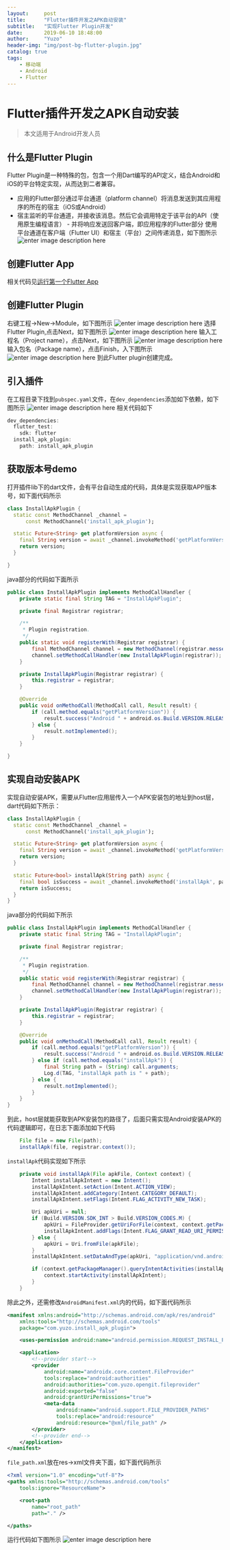 ```yaml
---
layout:     post
title:      "Flutter插件开发之APK自动安装"
subtitle:   "实现Flutter Plugin开发"
date:       2019-06-10 18:48:00
author:     "Yuzo"
header-img: "img/post-bg-flutter-plugin.jpg"
catalog: true
tags:
    - 移动端
    - Android
    - Flutter
---
```


# Flutter插件开发之APK自动安装
> 本文适用于Android开发人员

## 什么是Flutter Plugin
Flutter Plugin是一种特殊的包，包含一个用Dart编写的API定义，结合Android和iOS的平台特定实现，从而达到二者兼容。
* 应用的Flutter部分通过平台通道（platform channel）将消息发送到其应用程序的所在的宿主（iOS或Android）
* 宿主监听的平台通道，并接收该消息。然后它会调用特定于该平台的API（使用原生编程语言） - 并将响应发送回客户端，即应用程序的Flutter部分
使用平台通道在客户端（Flutter UI）和宿主（平台）之间传递消息，如下图所示
![enter image description here](https://flutterchina.club/images/PlatformChannels.png)
## 创建Flutter App
相关代码见[运行第一个Flutter App](https://yuzopro.github.io/2019/04/11/%E8%BF%90%E8%A1%8C%E7%AC%AC%E4%B8%80%E4%B8%AAFlutter-App/)
## 创建Flutter Plugin
右键工程->New->Module，如下图所示
![enter image description here](https://raw.githubusercontent.com/Yuzopro/image/master/flutter/flutter_plugin_1.png)
选择Flutter Plugin,点击Next，如下图所示
![enter image description here](https://raw.githubusercontent.com/Yuzopro/image/master/flutter/flutter_plugin_2.png)
输入工程名（Project name），点击Next，如下图所示
![enter image description here](https://raw.githubusercontent.com/Yuzopro/image/master/flutter/flutter_plugin_3.png)
输入包名（Package name），点击Finish，入下图所示
![enter image description here](https://raw.githubusercontent.com/Yuzopro/image/master/flutter/flutter_plugin_4.png)
到此Flutter plugin创建完成。
## 引入插件
在工程目录下找到`pubspec.yaml`文件，在`dev_dependencies`添加如下依赖，如下图所示
![enter image description here](https://raw.githubusercontent.com/Yuzopro/image/master/flutter/flutter_plugin_5.png)
相关代码如下
```dart
dev_dependencies:
  flutter_test:
    sdk: flutter
  install_apk_plugin:
    path: install_apk_plugin
```
## 获取版本号demo
打开插件lib下的dart文件，会有平台自动生成的代码，具体是实现获取APP版本号，如下面代码所示

```dart
class InstallApkPlugin {
  static const MethodChannel _channel =
      const MethodChannel('install_apk_plugin');

  static Future<String> get platformVersion async {
    final String version = await _channel.invokeMethod('getPlatformVersion');
    return version;
  }

}
```

java部分的代码如下面所示

```java
public class InstallApkPlugin implements MethodCallHandler {
    private static final String TAG = "InstallApkPlugin";

    private final Registrar registrar;

    /**
     * Plugin registration.
     */
    public static void registerWith(Registrar registrar) {
        final MethodChannel channel = new MethodChannel(registrar.messenger(), "install_apk_plugin");
        channel.setMethodCallHandler(new InstallApkPlugin(registrar));
    }

    private InstallApkPlugin(Registrar registrar) {
        this.registrar = registrar;
    }

    @Override
    public void onMethodCall(MethodCall call, Result result) {
        if (call.method.equals("getPlatformVersion")) {
            result.success("Android " + android.os.Build.VERSION.RELEASE);
        } else {
            result.notImplemented();
        }
    }

}
```
## 实现自动安装APK
实现自动安装APK，需要从Flutter应用层传入一个APK安装包的地址到host层，dart代码如下所示：
```dart
class InstallApkPlugin {
  static const MethodChannel _channel =
      const MethodChannel('install_apk_plugin');

  static Future<String> get platformVersion async {
    final String version = await _channel.invokeMethod('getPlatformVersion');
    return version;
  }

  static Future<bool> installApk(String path) async {
    final bool isSuccess = await _channel.invokeMethod('installApk', path);
    return isSuccess;
  }
}
```
java部分的代码如下所示
```java
public class InstallApkPlugin implements MethodCallHandler {
    private static final String TAG = "InstallApkPlugin";

    private final Registrar registrar;

    /**
     * Plugin registration.
     */
    public static void registerWith(Registrar registrar) {
        final MethodChannel channel = new MethodChannel(registrar.messenger(), "install_apk_plugin");
        channel.setMethodCallHandler(new InstallApkPlugin(registrar));
    }

    private InstallApkPlugin(Registrar registrar) {
        this.registrar = registrar;
    }

    @Override
    public void onMethodCall(MethodCall call, Result result) {
        if (call.method.equals("getPlatformVersion")) {
            result.success("Android " + android.os.Build.VERSION.RELEASE);
        } else if (call.method.equals("installApk")) {
            final String path = (String) call.arguments;
            Log.d(TAG, "installApk path is " + path);
        } else {
            result.notImplemented();
        }
    }
}
```
到此，host层就能获取到APK安装包的路径了，后面只需实现Android安装APK的代码逻辑即可，在日志下面添加如下代码
```java
    File file = new File(path);
    installApk(file, registrar.context());
```
`installApk`代码实现如下所示
```java
    private void installApk(File apkFile, Context context) {
        Intent installApkIntent = new Intent();
        installApkIntent.setAction(Intent.ACTION_VIEW);
        installApkIntent.addCategory(Intent.CATEGORY_DEFAULT);
        installApkIntent.setFlags(Intent.FLAG_ACTIVITY_NEW_TASK);

        Uri apkUri = null;
        if (Build.VERSION.SDK_INT > Build.VERSION_CODES.M) {
            apkUri = FileProvider.getUriForFile(context, context.getPackageName() + ".fileprovider", apkFile);
            installApkIntent.addFlags(Intent.FLAG_GRANT_READ_URI_PERMISSION);
        } else {
            apkUri = Uri.fromFile(apkFile);
        }
        installApkIntent.setDataAndType(apkUri, "application/vnd.android.package-archive");

        if (context.getPackageManager().queryIntentActivities(installApkIntent, 0).size() > 0) {
            context.startActivity(installApkIntent);
        }
    }
```
除此之外，还需修改`AndroidManifest.xml`内的代码，如下面代码所示
```xml
<manifest xmlns:android="http://schemas.android.com/apk/res/android"
    xmlns:tools="http://schemas.android.com/tools"
    package="com.yuzo.install_apk_plugin">

    <uses-permission android:name="android.permission.REQUEST_INSTALL_PACKAGES" />

    <application>
        <!--provider start-->
        <provider
            android:name="androidx.core.content.FileProvider"
            tools:replace="android:authorities"
            android:authorities="com.yuzo.opengit.fileprovider"
            android:exported="false"
            android:grantUriPermissions="true">
            <meta-data
                android:name="android.support.FILE_PROVIDER_PATHS"
                tools:replace="android:resource"
                android:resource="@xml/file_path" />
        </provider>
        <!--provider end-->
    </application>
</manifest>
```
`file_path.xml`放在res->xml文件夹下面，如下面代码所示
```xml
<?xml version="1.0" encoding="utf-8"?>
<paths xmlns:tools="http://schemas.android.com/tools"
    tools:ignore="ResourceName">

    <root-path
        name="root_path"
        path="." />

</paths>
```
运行代码如下图所示
![enter image description here](https://raw.githubusercontent.com/Yuzopro/image/master/flutter/flutter_plugin_6.gif)